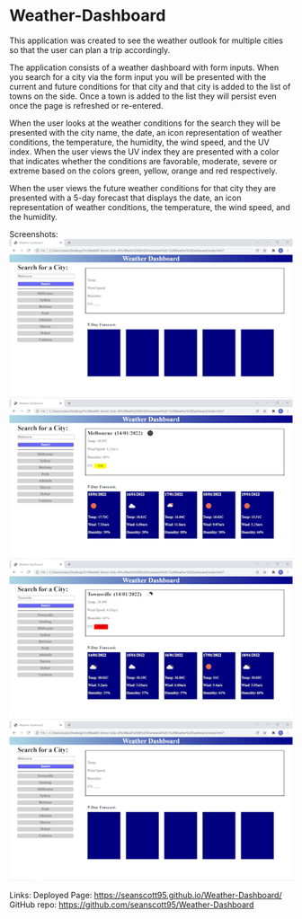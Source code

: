 # Weather-Dashboard

This application was created to see the weather outlook for multiple cities so that the user can plan a trip accordingly.

The application consists of a weather dashboard with form inputs. When you search for a city via the form input you will be presented with the current and future conditions for that city and that city is added to the list of towns on the side. Once a town is added to the list they will persist even once the page is refreshed or re-entered.

When the user looks at the weather conditions for the search they will be presented with the city name, the date, an icon representation of weather conditions, the temperature, the humidity, the wind speed, and the UV index. When the user views the UV index they are presented with a color that indicates whether the conditions are favorable, moderate, severe or extreme based on the colors green, yellow, orange and red respectively.

When the user views the future weather conditions for that city they are presented with a 5-day forecast that displays the date, an icon representation of weather conditions, the temperature, the wind speed, and the humidity.

Screenshots:
![First screenshot showing what the page looks like once opened.](./assets/Weather-Dashboard-1.png)
![Second screenshot showing what the page looks like after the top list item being Melbourne was clicked.](./assets/Weather-Dashboard-2.png)
![Third screenshot showing what the page looks like after Townsville is searched.](./assets/Weather-Dashboard-3.png)
![Fourth screenshot showing what the page looks like after being refreshed, the previous searches Geelong and Townsville remain on the list.](./assets/Weather-Dashboard-4.png)

Links:
Deployed Page: https://seanscott95.github.io/Weather-Dashboard/
GitHub repo: https://github.com/seanscott95/Weather-Dashboard
